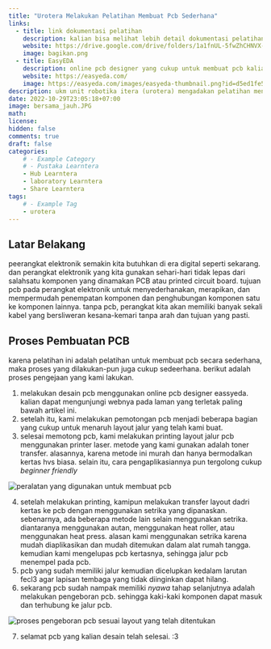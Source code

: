 ```yaml
---
title: "Urotera Melakukan Pelatihan Membuat Pcb Sederhana"
links:
  - title: link dokumentasi pelatihan
    description: kalian bisa melihat lebih detail dokumentasi pelatihan urotera disini
    website: https://drive.google.com/drive/folders/1a1fnUL-5fwZhCHNVX-polO3eCY_y2ThT?usp=share_link
    image: bagikan.png
  - title: EasyEDA
    description: online pcb designer yang cukup untuk membuat pcb kalian menjadi kenyataan. kalian dapat menggunakan online desinger ini secara gratis tanpa dipungut biaya apapun. bahkan kalian dapat melakukan order pcb disini dengan harga yang cukup terjangkau
    website: https://easyeda.com/
    image: https://easyeda.com/images/easyeda-thumbnail.png?id=d5ed1fe5930602975df1
description: ukm unit robotika itera (urotera) mengadakan pelatihan mendesain dan membuat pcb sederhana. dengan tujuan memahami konsep, proses, dan tujuan dibuatnya pcb untuk suatu rangkaian elektronika
date: 2022-10-29T23:05:18+07:00
image: bersama_jauh.JPG
math: 
license: 
hidden: false
comments: true
draft: false
categories:
    # - Example Category
    # - Pustaka Learntera
    - Hub Learntera
    - laboratory Learntera
    - Share Learntera
tags:
    # - Example Tag
    - urotera
---
```


<!-- gunakan ## untuk membuat judul -->
<!-- gunakan ### untuk membuat subjudul -->
<!-- gunakan template dibawah untuk memasukkan gambar  -->
<!-- ![pengecekan sistem elektrikal pada alat](elektrikal.jpeg) -->
<!-- ini adalah cara menambahkan link -->
<!-- [ahmad yusuf maulana](https://github.com/yuuahmad) -->
<!-- dan ini adalah emphasis -->
<!-- _jangan pernah mencobanya_ -->
<!-- __jangan pernah mencobanya__ -->
## Latar Belakang
peerangkat elektronik semakin kita butuhkan di era digital seperti sekarang. dan perangkat elektronik yang kita gunakan sehari-hari tidak lepas dari salahsatu komponen yang dinamakan PCB atau printed circuit board. tujuan pcb pada perangkat elektronik untuk menyederhanakan, merapikan, dan mempermudah penempatan komponen dan penghubungan komponen satu ke komponen lainnya. tanpa pcb, perangkat kita akan memiliki banyak sekali kabel yang bersliweran kesana-kemari tanpa arah dan tujuan yang pasti.

## Proses Pembuatan PCB
karena pelatihan ini adalah pelatihan untuk membuat pcb secara sederhana, maka proses yang dilakukan-pun juga cukup sedeerhana. berikut adalah proses pengejaan yang kami lakukan.
1. melakukan desain pcb menggunakan online pcb designer eassyeda. kalian dapat mengunjungi webnya pada laman yang terletak paling bawah artikel ini.
2. setelah itu, kami melakukan pemotongan pcb menjadi beberapa bagian yang cukup untuk menaruh layout jalur yang telah kami buat.
3. selesai memotong pcb, kami melakukan printing layout jalur pcb menggunakan printer laser. metode yang kami gunakan adalah toner transfer. alasannya, karena metode ini murah dan hanya bermodalkan kertas hvs biasa. selain itu, cara pengaplikasiannya pun tergolong cukup _beginner friendly_

![peralatan yang digunakan untuk membuat pcb](tools.JPG)

4. setelah melakukan printing, kamipun melakukan transfer layout dadri kertas ke pcb dengan menggunakan setrika yang dipanaskan. sebenarnya, ada beberapa metode lain selain menggunakan setrika. diantaranya menggunakan autan, menggunakan heat roller, atau menggunakan heat press. alasan kami menggunakan setrika karena mudah diaplikasikan dan mudah ditemukan dalam alat rumah tangga. kemudian kami mengelupas pcb kertasnya, sehingga jalur pcb menempel pada pcb.
5. pcb yang sudah memiliki jalur kemudian dicelupkan kedalam larutan fecl3 agar lapisan tembaga yang tidak diinginkan dapat hilang.
6. sekarang pcb sudah nampak memiliki _nyawa_ tahap selanjutnya adalah melakukan pengeboran pcb. sehingga kaki-kaki komponen dapat masuk dan terhubung ke jalur pcb.

![proses pengeboran pcb sesuai layout yang telah ditentukan](bor_pcb.JPG)

7. selamat pcb yang kalian desain telah selesai. :3